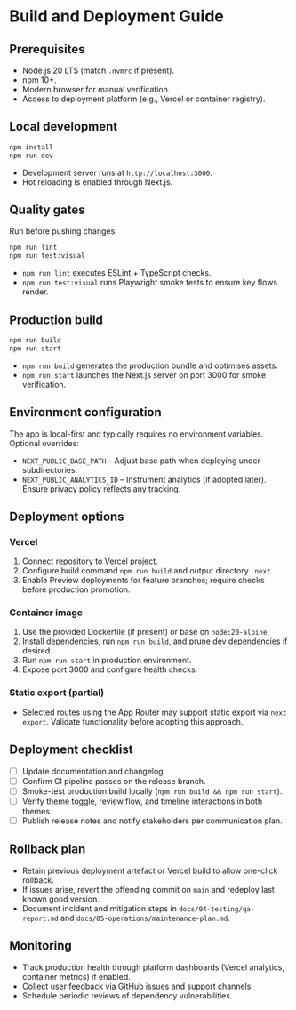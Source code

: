 # Build and Deployment Guide

## Prerequisites
- Node.js 20 LTS (match `.nvmrc` if present).
- npm 10+.
- Modern browser for manual verification.
- Access to deployment platform (e.g., Vercel or container registry).

## Local development
```bash
npm install
npm run dev
```
- Development server runs at `http://localhost:3000`.
- Hot reloading is enabled through Next.js.

## Quality gates
Run before pushing changes:
```bash
npm run lint
npm run test:visual
```
- `npm run lint` executes ESLint + TypeScript checks.
- `npm run test:visual` runs Playwright smoke tests to ensure key flows render.

## Production build
```bash
npm run build
npm run start
```
- `npm run build` generates the production bundle and optimises assets.
- `npm run start` launches the Next.js server on port 3000 for smoke verification.

## Environment configuration
The app is local-first and typically requires no environment variables. Optional overrides:
- `NEXT_PUBLIC_BASE_PATH` – Adjust base path when deploying under subdirectories.
- `NEXT_PUBLIC_ANALYTICS_ID` – Instrument analytics (if adopted later). Ensure privacy policy reflects any tracking.

## Deployment options
### Vercel
1. Connect repository to Vercel project.
2. Configure build command `npm run build` and output directory `.next`.
3. Enable Preview deployments for feature branches; require checks before production promotion.

### Container image
1. Use the provided Dockerfile (if present) or base on `node:20-alpine`.
2. Install dependencies, run `npm run build`, and prune dev dependencies if desired.
3. Run `npm run start` in production environment.
4. Expose port 3000 and configure health checks.

### Static export (partial)
- Selected routes using the App Router may support static export via `next export`. Validate functionality before adopting this approach.

## Deployment checklist
- [ ] Update documentation and changelog.
- [ ] Confirm CI pipeline passes on the release branch.
- [ ] Smoke-test production build locally (`npm run build && npm run start`).
- [ ] Verify theme toggle, review flow, and timeline interactions in both themes.
- [ ] Publish release notes and notify stakeholders per communication plan.

## Rollback plan
- Retain previous deployment artefact or Vercel build to allow one-click rollback.
- If issues arise, revert the offending commit on `main` and redeploy last known good version.
- Document incident and mitigation steps in `docs/04-testing/qa-report.md` and `docs/05-operations/maintenance-plan.md`.

## Monitoring
- Track production health through platform dashboards (Vercel analytics, container metrics) if enabled.
- Collect user feedback via GitHub issues and support channels.
- Schedule periodic reviews of dependency vulnerabilities.
